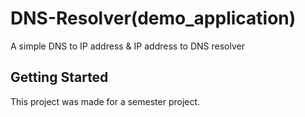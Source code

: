 # DNS-Resolver(demo_application)

A simple DNS to IP address & IP address to DNS resolver

## Getting Started

This project was made for a semester project.
